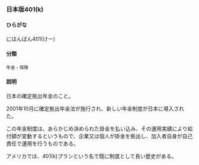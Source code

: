 <div style="display:none;">

## [あ行](securities-terms?id=あ行)
## [か行](securities-terms?id=か行)
## [さ行](securities-terms?id=さ行)
## [た行](securities-terms?id=た行)
## [な行](securities-terms?id=な行)

</div>

### 日本版401(k)

#### ひらがな

にほんばん401(けー)

#### 分類

`年金・保険`

#### 説明

日本の確定拠出年金のこと。
2001年10月に確定拠出年金法が施行され、新しい年金制度が日本に導入された。
この年金制度は、あらかじめ決められた掛金を払い込み、その運用実績により給付額が変動するというもので、企業又は個人が掛金を拠出し、加入者自身が自己責任で運用を行うものである。
アメリカでは、401(k)プランという名で既に制度として長い歴史がある。

<div style="display:none;">

## [は行](securities-terms?id=は行)
## [ま行](securities-terms?id=ま行)
## [や行](securities-terms?id=や行)
## [ら行](securities-terms?id=ら行)
## [わ行](securities-terms?id=わ行)
## [英数字・記号](securities-terms?id=英数字・記号)

</div>

